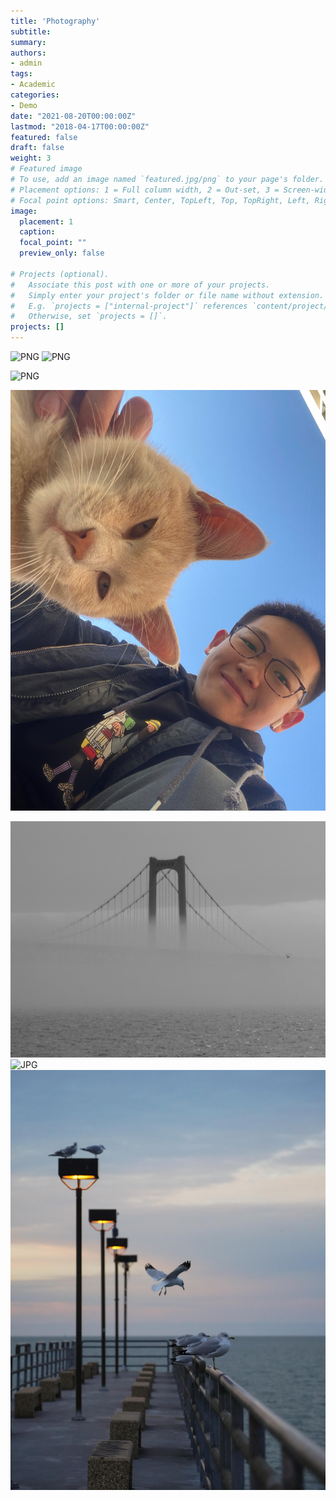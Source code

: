 ```yaml
---
title: 'Photography'
subtitle: 
summary: 
authors:
- admin
tags:
- Academic
categories:
- Demo
date: "2021-08-20T00:00:00Z"
lastmod: "2018-04-17T00:00:00Z"
featured: false
draft: false
weight: 3
# Featured image
# To use, add an image named `featured.jpg/png` to your page's folder.
# Placement options: 1 = Full column width, 2 = Out-set, 3 = Screen-width
# Focal point options: Smart, Center, TopLeft, Top, TopRight, Left, Right, BottomLeft, Bottom, BottomRight
image:
  placement: 1
  caption: 
  focal_point: ""
  preview_only: false

# Projects (optional).
#   Associate this post with one or more of your projects.
#   Simply enter your project's folder or file name without extension.
#   E.g. `projects = ["internal-project"]` references `content/project/deep-learning/index.md`.
#   Otherwise, set `projects = []`.
projects: []
---
```


![PNG](./1.png)
![PNG](./2.png)
<!-- ![JPG](./3.JPG) -->
![PNG](./4.png)

<!-- ![JPG](./5.JPG) -->
<!-- ![PNG](./6.png) -->
<!-- ![PNG](./7.png) -->
![JPG](./8.JPG)

<!-- ![JPG](./9.JPG) -->
![JPG](./10.JPG)
![JPG](./11.JPG)
![JPG](./12.JPG)
<!-- ![JPG](./13.JPG)
![JPG](./14.JPG)
![JPG](./15.JPG) -->

